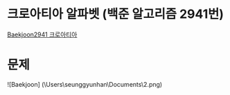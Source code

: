 # 크로아티아 알파벳 (백준 알고리즘 2941번)

[Baekjoon2941 크로아티아](https://www.acmicpc.net/problem/2941, "Baekjoon2941 link")

# 문제 

![Baekjoon] (\\Users\\seunggyunhan\\Documents\\2.png)
